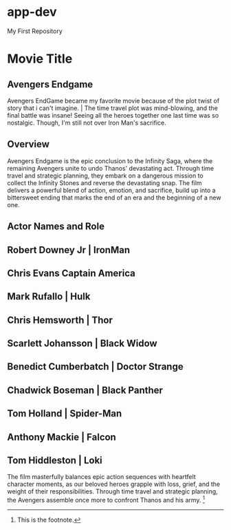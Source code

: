 # app-dev
My First Repository
# Movie Title
## Avengers Endgame
 Avengers EndGame became my favorite movie because of the plot twist of story that i can't imagine. | The time travel plot was mind-blowing, and the final battle was insane! Seeing all the heroes together one last time was so nostalgic. Though, I'm still not over Iron Man's sacrifice. 

## Overview 
Avengers Endgame is the epic conclusion to the Infinity Saga, where the remaining Avengers unite to undo Thanos' devastating act. Through time travel and strategic planning, they embark on a dangerous mission to collect the Infinity Stones and reverse the devastating snap. The film delivers a powerful blend of action, emotion, and sacrifice, build up into a bittersweet ending that marks the end of an era and the beginning of a new one.

## Actor Names and Role       

 Robert Downey Jr |  IronMan 
------------------------------------
 Chris Evans  Captain America 
------------------------------------
 Mark Rufallo | Hulk 
------------------------------------
 Chris Hemsworth | Thor 
------------------------------------
 Scarlett Johansson | Black Widow 
------------------------------------
 Benedict Cumberbatch | Doctor Strange 
------------------------------------
 Chadwick Boseman | Black Panther 
------------------------------------
 Tom Holland | Spider-Man 
------------------------------------
 Anthony Mackie | Falcon 
------------------------------------
 Tom Hiddleston | Loki 
------------------------------------------------------------------------------------------------------------------------------------------------------------------
The film masterfully balances epic action sequences with heartfelt character moments, as our beloved heroes grapple with loss, grief, and the weight of their responsibilities. Through time travel and strategic planning, the Avengers assemble once more to confront Thanos and his army. [^1]    
[^1]: This is the footnote.
